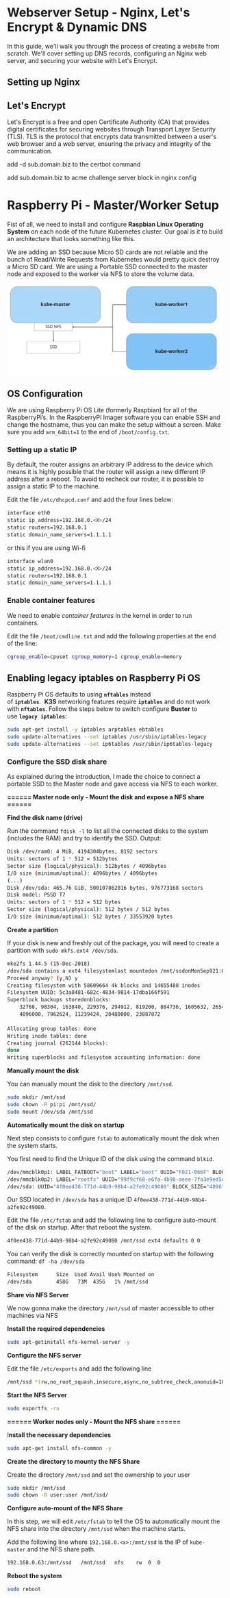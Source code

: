 # Webserver Setup - Nginx, Let's Encrypt & Dynamic DNS

In this guide, we'll walk you through the process of creating a website from scratch. We'll cover setting up DNS records, configuring an Nginx web server, and securing your website with Let's Encrypt.

## Setting up Nginx

## Let's Encrypt
Let's Encrypt is a free and open Certificate Authority (CA) that provides digital certificates for securing websites through Transport Layer Security (TLS). TLS is the protocol that encrypts data transmitted between a user's web browser and a web server, ensuring the privacy and integrity of the communication. 




add -d sub.domain.biz to the certbot command

add sub.domain.biz to acme challenge server block in nginx config


# Raspberry Pi - Master/Worker Setup

Fist of all, we need to install and configure **Raspbian Linux Operating System** on each node of the future Kubernetes cluster. Our goal is it to build an architecture that looks something like this.

We are adding an SSD because Micro SD cards are not reliable and the bunch of Read/Write Requests from Kubernetes would pretty quick destroy a Micro SD card. We are using a Portable SSD connected to the master node and exposed to the worker via NFS to store the volume data.

![Architecture](/assets/architecture.jpeg)

## OS Configuration

We are using Raspberry Pi OS Lite (formerly Raspbian) for all of the RaspberryPi’s. In the RaspberryPi Imager software you can enable SSH and change the hostname, thus you can make the setup without a screen. Make sure you add `arm_64bit=1` to the end of `/boot/config.txt`.

### Setting up a static IP

By default, the router assigns an arbitrary IP address to the device which means it is highly possible that the router will assign a new different IP address after a reboot. To avoid to recheck our router, it is possible to assign a static IP to the machine.

Edit the file `/etc/dhcpcd.conf` and add the four lines below:

```bash
interface eth0
static ip_address=192.168.0.<X>/24
static routers=192.168.0.1
static domain_name_servers=1.1.1.1
```

or this if you are using Wi-fi

```bash
interface wlan0
static ip_address=192.168.0.<X>/24
static routers=192.168.0.1
static domain_name_servers=1.1.1.1
```

### Enable container features

We need to enable *container features* in the kernel in order to run containers.

Edit the file `/boot/cmdline.txt` and add the following properties at the end of the line:

```bash
cgroup_enable=cpuset cgroup_memory=1 cgroup_enable=memory
```

## Enabling legacy iptables on Raspberry Pi OS

Raspberry Pi OS defaults to using **`nftables`** instead of **`iptables`**.  **K3S** networking features require **`iptables`** and do not work with **`nftables`**. Follow the steps below to switch configure **Buster** to use **`legacy iptables`**:

```bash
sudo apt-get install -y iptables arptables ebtables
sudo update-alternatives --set iptables /usr/sbin/iptables-legacy
sudo update-alternatives --set ip6tables /usr/sbin/ip6tables-legacy
```

### Configure the SSD disk share

As explained during the introduction, I made the choice to connect a portable SSD to the Master node and gave access via NFS to each worker.

**====== Master node only - Mount the disk and expose a NFS share ======**

**Find the disk name (drive)**

Run the command `fdisk -l` to list all the connected disks to the system (includes the RAM) and try to identify the SSD. Output:

```bash
Disk /dev/ram0: 4 MiB, 4194304bytes, 8192 sectors
Units: sectors of 1 * 512 = 512bytes
Sector size (logical/physical): 512bytes / 4096bytes
I/O size (minimum/optimal): 4096bytes / 4096bytes
(...)
Disk /dev/sda: 465.76 GiB, 500107862016 bytes, 976773168 sectors
Disk model: PSSD T7
Units: sectors of 1 * 512 = 512 bytes
Sector size (logical/physical): 512 bytes / 512 bytes
I/O size (minimum/optimal): 512 bytes / 33553920 bytes
```

**Create a partition**

If your disk is new and freshly out of the package, you will need to create a partition with `sudo mkfs.ext4 /dev/sda`.

```bash
mke2fs 1.44.5 (15-Dec-2018)
/dev/sda contains a ext4 filesystemlast mountedon /mnt/ssdonMonSep921:06:472019
Proceed anyway? (y,N) y
Creating filesystem with 58609664 4k blocks and 14655488 inodes
Filesystem UUID: 5c3a8481-682c-4834-9814-17dba166f591
Superblock backups storedonblocks:
    32768, 98304, 163840, 229376, 294912, 819200, 884736, 1605632, 2654208,
    4096000, 7962624, 11239424, 20480000, 23887872

Allocating group tables: done
Writing inode tables: done
Creating journal (262144 blocks):
done
Writing superblocks and filesystem accounting information: done
```

**Manually mount the disk**

You can manually mount the disk to the directory `/mnt/ssd`.

```bash
sudo mkdir /mnt/ssd
sudo chown -R pi:pi /mnt/ssd/
sudo mount /dev/sda /mnt/ssd
```

**Automatically mount the disk on startup**

Next step consists to configure `fstab` to automatically mount the disk when the system starts.

You first need to find the Unique ID of the disk using the command `blkid`.

```bash
/dev/mmcblk0p1: LABEL_FATBOOT="boot" LABEL="boot" UUID="F021-066F" BLOCK_SIZE="512" TYPE="vfat" PARTUUID="fb9cde7a-01"
/dev/mmcblk0p2: LABEL="rootfs" UUID="99f9cf68-e6fa-4b90-aeee-7fa3e9ed5c2d" BLOCK_SIZE="4096" TYPE="ext4" PARTUUID="fb9cde7a-02"
/dev/sda: UUID="4f0ee438-771d-44b9-98b4-a2fe92c49080" BLOCK_SIZE="4096" TYPE="ext4"
```

Our SSD located in `/dev/sda` has a unique ID `4f0ee438-771d-44b9-98b4-a2fe92c49080`.

Edit the file `/etc/fstab` and add the following line to configure auto-mount of the disk on startup. After that reboot the system.

```bash
4f0ee438-771d-44b9-98b4-a2fe92c49080 /mnt/ssd ext4 defaults 0 0
```

You can verify the disk is correctly mounted on startup with the following command: `df -ha /dev/sda`

```bash
Filesystem      Size  Used Avail Use% Mounted on
/dev/sda        458G   73M  435G   1% /mnt/ssd
```

**Share via NFS Server**

We now gonna make the directory `/mnt/ssd` of master accessible to other machines via NFS

**Install the required dependencies**

```bash
sudo apt-getinstall nfs-kernel-server -y
```

**Configure the NFS server**

Edit the file `/etc/exports` and add the following line

```bash
/mnt/ssd *(rw,no_root_squash,insecure,async,no_subtree_check,anonuid=1000,anongid=1000)
```

**Start the NFS Server**

```bash
sudo exportfs -ra
```

**====== Worker nodes only - Mount the NFS share ======**

I**nstall the necessary dependencies**

```bash
sudo apt-get install nfs-common -y
```

**Create the directory to mounty the NFS Share**

Create the directory `/mnt/ssd` and set the ownership to your user

```bash
sudo mkdir /mnt/ssd
sudo chown -R user:user /mnt/ssd/
```

**Configure auto-mount of the NFS Share**

In this step, we will edit `/etc/fstab` to tell the OS to automatically mount the NFS share into the directory `/mnt/ssd` when the machine starts.

Add the following line where `192.168.0.<x>:/mnt/ssd` is the IP of `kube-master` and the NFS share path.

```bash
192.168.0.63:/mnt/ssd   /mnt/ssd   nfs    rw  0  0
```

**Reboot the system**

```bash
sudo reboot
```
